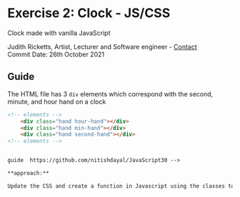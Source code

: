 ##
# Exercise 2: Clock - JS/CSS 
Clock made with vanilla JavaScript

Judith Ricketts, Artist, Lecturer and Software engineer - [Contact](https://lovespictures.com/)  
Commit Date: 26th October 2021

## Guide

The HTML file has 3 `div` elements which correspond with the second, minute, and
    hour hand on a clock

```html
<!-- elements -->
    <div class="hand hour-hand"></div>
    <div class="hand min-hand"></div>
    <div class="hand second-hand"></div>
<!-- elements -->


guide  https://github.com/nitishdayal/JavaScript30 -->

**approach:**

Update the CSS and create a function in Javascript using the classes to get the clock hands to rotate from a central pivot, depending in keeping with computer time (?).
 



